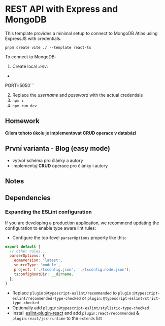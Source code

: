 # REST API with Express and MongoDB
This template provides a minimal setup to connect to MongoDB Atlas using ExpressJS with credentials.

```pnpm create vite ./ --template react-ts```

To connect to MongoDB:
1. Create local *.env*:

- ```ATLAS_URI=mongodb+srv://<username>:<password>@sandbox.jadwj.mongodb.net/myFirstDatabase?retryWrites=
PORT=5050```


2.  Replace the *username* and *password* with the actual credentials 
3. ``npm i``
4. ``npm run dev``

## Homework

__Cílem tohoto úkolu je implementovat CRUD operace v databázi__

## První varianta - Blog (easy mode)
- vytvoř schéma pro články a autory
- implementuj **CRUD** operace pro články i autory

## Notes

## Dependencies

### Expanding the ESLint configuration

If you are developing a production application, we recommend updating the configuration to enable type aware lint rules:

- Configure the top-level `parserOptions` property like this:

```js
export default {
  // other rules...
  parserOptions: {
    ecmaVersion: 'latest',
    sourceType: 'module',
    project: ['./tsconfig.json', './tsconfig.node.json'],
    tsconfigRootDir: __dirname,
  },
}
```

- Replace `plugin:@typescript-eslint/recommended` to `plugin:@typescript-eslint/recommended-type-checked` or `plugin:@typescript-eslint/strict-type-checked`
- Optionally add `plugin:@typescript-eslint/stylistic-type-checked`
- Install [eslint-plugin-react](https://github.com/jsx-eslint/eslint-plugin-react) and add `plugin:react/recommended` & `plugin:react/jsx-runtime` to the `extends` list
